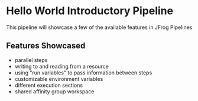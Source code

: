 # Hello World Introductory Pipeline
This pipeline will showcase a few of the available features in JFrog Pipelines

## Features Showcased
- parallel steps
- writing to and reading from a resource
- using "run variables" to pass information between steps
- customizable environment variables
- different execution sections
- shared affinity group workspace